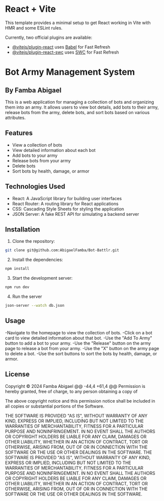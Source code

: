 # React + Vite

This template provides a minimal setup to get React working in Vite with HMR and some ESLint rules.

Currently, two official plugins are available:

- [@vitejs/plugin-react](https://github.com/vitejs/vite-plugin-react/blob/main/packages/plugin-react/README.md) uses [Babel](https://babeljs.io/) for Fast Refresh
- [@vitejs/plugin-react-swc](https://github.com/vitejs/vite-plugin-react-swc) uses [SWC](https://swc.rs/) for Fast Refresh



# Bot Army Management System
## By Famba Abigael

This is a web application for managing a collection of bots and organizing them into an army. It allows users to view bot details, add bots to their army, release bots from the army, delete bots, and sort bots based on various attributes.

## Features

- View a collection of bots
- View detailed information about each bot
- Add bots to your army
- Release bots from your army
- Delete bots
- Sort bots by health, damage, or armor

## Technologies Used

- React: A JavaScript library for building user interfaces
- React Router: A routing library for React applications
- CSS: Cascading Style Sheets for styling the application
- JSON Server: A fake REST API for simulating a backend server

## Installation

1. Clone the repository:
```bash
git clone git@github.com:AbigaelFamba/Bot-Battlr.git
```
2. Install the dependencies:
```bash
npm install
```
3. Start the development server:
```bash
npm run dev
```
4. Run the server
```bash
json-server --watch db.json
```
## Usage
-Navigate to the homepage to view the collection of bots.
-Click on a bot card to view detailed information about that bot.
-Use the "Add To Army" button to add a bot to your army.
-Use the "Release" button on the army page to release a bot from your army.
-Use the "X" button on the army page to delete a bot.
-Use the sort buttons to sort the bots by health, damage, or armor.

## License
Copyright © 2024 Famba Abigael @@ -44,4 +61,4 @@ Permission is hereby granted, free of charge, to any person obtaining a copy of

The above copyright notice and this permission notice shall be included in all copies or substantial portions of the Software.

THE SOFTWARE IS PROVIDED "AS IS", WITHOUT WARRANTY OF ANY KIND, EXPRESS OR IMPLIED, INCLUDING BUT NOT LIMITED TO THE WARRANTIES OF MERCHANTABILITY, FITNESS FOR A PARTICULAR PURPOSE AND NONINFRINGEMENT. IN NO EVENT SHALL THE AUTHORS OR COPYRIGHT HOLDERS BE LIABLE FOR ANY CLAIM, DAMAGES OR OTHER LIABILITY, WHETHER IN AN ACTION OF CONTRACT, TORT OR OTHERWISE, ARISING FROM, OUT OF OR IN CONNECTION WITH THE SOFTWARE OR THE USE OR OTHER DEALINGS IN THE SOFTWARE. THE SOFTWARE IS PROVIDED "AS IS", WITHOUT WARRANTY OF ANY KIND, EXPRESS OR IMPLIED, INCLUDING BUT NOT LIMITED TO THE WARRANTIES OF MERCHANTABILITY, FITNESS FOR A PARTICULAR PURPOSE AND NONINFRINGEMENT. IN NO EVENT SHALL THE AUTHORS OR COPYRIGHT HOLDERS BE LIABLE FOR ANY CLAIM, DAMAGES OR OTHER LIABILITY, WHETHER IN AN ACTION OF CONTRACT, TORT OR OTHERWISE, ARISING FROM, OUT OF OR IN CONNECTION WITH THE SOFTWARE OR THE USE OR OTHER DEALINGS IN THE SOFTWARE.